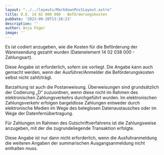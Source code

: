 ```yaml
---
layout: "../../layouts/MarkdownPostLayout.astro"
title: D.E. 14 02 000 000 - Beförderungskosten
pubDate: '2023-09-20T13:28:23'
description: ''
author: Anja Füger
image: ''
---
```


Es ist codiert anzugeben, wie die Kosten für die Beförderung der Warensendung gezahlt wurden (Datenelement 14 02 038 000 - Zahlungsart).

Diese Angabe ist erforderlich, sofern sie vorliegt. Die Angabe kann auch gemacht werden, wenn der Ausführer/Anmelder die Beförderungskosten selbst nicht zahlt/trägt.

Barzahlung ist auch die Postanweisung. Überweisungen sind grundsätzlich der Codierung „D“ zuzuordnen, wenn diese nicht im Rahmen des elektronischen Zahlungsverkehrs durchgeführt wurden. Im elektronischen Zahlungsverkehr erfolgen bargeldlose Zahlungen entweder durch elektronische Medien im Wege des beleglosen Datenaustausches oder im Wege der Datenfernübertragung.

Für Zahlungen im Rahmen des Gutschriftverfahrens ist die Zahlungsweise anzugeben, mit der die zugrundeliegende Transaktion erfolgte.

Diese Angabe ist nur dann nicht erforderlich, wenn die Ausfuhranmeldung die weiteren Angaben der summarischen Ausgangsanmeldung nicht enthalten muss.